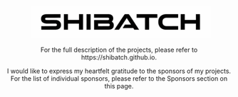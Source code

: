 <div align="center">

&nbsp; <img src="shibatch-logo.png" width=80% />

</div>


<p align=center>
For the full description of the projects, please refer to https://shibatch.github.io.
</p>

<p align=center>
I would like to express my heartfelt gratitude to the sponsors of my projects.  
For the list of individual sponsors, please refer to the Sponsors section on this page.
</p>
